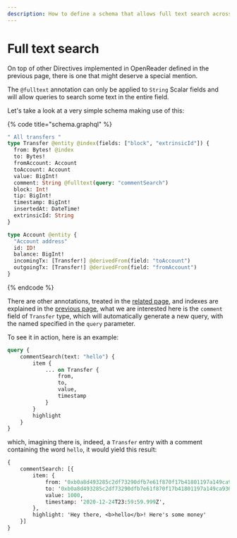 ```yaml
---
description: How to define a schema that allows full text search across fields
---
```


# Full text search

On top of other Directives implemented in OpenReader defined in the previous page, there is one that might deserve a special mention.

The `@fulltext` annotation can only be applied to `String` Scalar fields and will allow queries to search some text in the entire field.

Let's take a look at a very simple schema making use of this:

{% code title="schema.graphql" %}
```graphql
" All transfers "
type Transfer @entity @index(fields: ["block", "extrinsicId"]) {
  from: Bytes! @index
  to: Bytes!
  fromAccount: Account
  toAccount: Account
  value: BigInt!
  comment: String @fulltext(query: "commentSearch")
  block: Int!
  tip: BigInt!
  timestamp: BigInt!
  insertedAt: DateTime!
  extrinsicId: String
}

type Account @entity {
  "Account address"
  id: ID!
  balance: BigInt!
  incomingTx: [Transfer!] @derivedFrom(field: "toAccount")
  outgoingTx: [Transfer!] @derivedFrom(field: "fromAccount")
}

```
{% endcode %}

There are other annotations, treated in the [related page](annotations-directives.md), and indexes are explained in the [previous page](indexes.md), what we are interested here is the `comment` field of `Transfer` type, which will automatically generate a new query, with the named specified in the `query` parameter.

To see it in action, here is an example:

```graphql
query {
    commentSearch(text: "hello") {
        item {
            ... on Transfer {
                from, 
                to,
                value,
                timestamp
            }
        }
        highlight
    }
}
```

which, imagining there is, indeed, a `Transfer` entry with a comment containing the word `hello`, it would yield this result:

```graphql
{
    commentSearch: [{
        item: {
            from: '0xb0a8d493285c2df73290dfb7e61f870f17b41801197a149ca93654499ea3dafe', 
            to: '0xb0a8d493285c2df73290dfb7e61f870f17b41801197a149ca93654499ea3dafe',
            value: 1000,
            timestamp: '2020-12-24T23:59:59.999Z',
        },
        highlight: 'Hey there, <b>hello</b>! Here's some money'
    }]
}
```
